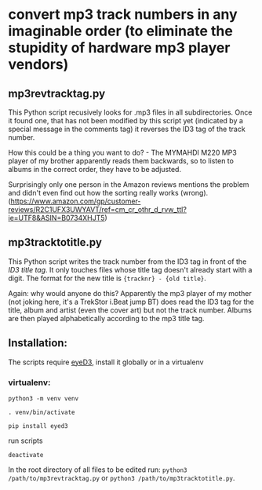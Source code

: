 # convert mp3 track numbers in any imaginable order (to eliminate the stupidity of hardware mp3 player vendors)
## mp3revtracktag.py
This Python script recusively looks for .mp3 files in all subdirectories. Once it found one, that has not been modified by this script yet (indicated by a special message in the comments tag) it reverses the ID3 tag of the track number.

How this could be a thing you want to do? - The MYMAHDI M220 MP3 player of my brother apparently reads them backwards, so to listen to albums in the correct order, they have to be adjusted.

Surprisingly only one person in the Amazon reviews mentions the problem and didn't even find out how the sorting really works (wrong). (https://www.amazon.com/gp/customer-reviews/R2C1UFX3UWYAVT/ref=cm_cr_othr_d_rvw_ttl?ie=UTF8&ASIN=B0734XHJT5)

## mp3tracktotitle.py
This Python script writes the track number from the ID3 tag in front of the *ID3 title tag*. It only touches files whose title tag doesn't already start with a digit. The format for the new title is `{tracknr} - {old title}`.

Again: why would anyone do this? Apparently the mp3 player of my mother (not joking here, it's a TrekStor i.Beat jump BT) does read the ID3 tag for the title, album and artist (even the cover art) but not the track number. Albums are then played alphabetically according to the mp3 title tag.

## Installation:

The scripts require [eyeD3](http://eyed3.readthedocs.io/en/latest/), install it globally or in a virtualenv

### virtualenv:
`python3 -m venv venv`

`. venv/bin/activate`

`pip install eyed3`

run scripts

`deactivate`

In the root directory of all files to be edited run: `python3 /path/to/mp3revtracktag.py` or `python3 /path/to/mp3tracktotitle.py`. 

